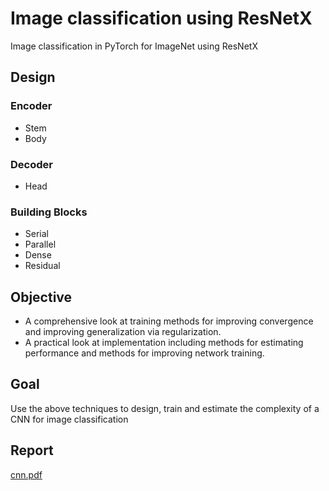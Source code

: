 # Image classification using ResNetX

Image classification in PyTorch for ImageNet using ResNetX

## Design

### Encoder

* Stem
* Body

### Decoder

* Head 

### Building Blocks

* Serial
* Parallel
* Dense
* Residual

## Objective

* A comprehensive look at training methods for improving convergence and improving generalization via regularization.
* A practical look at implementation including methods for estimating performance and methods for improving network training.

## Goal

Use the above techniques to design, train and estimate the complexity of a CNN for image classification

## Report

[cnn.pdf](cnn.pdf)

